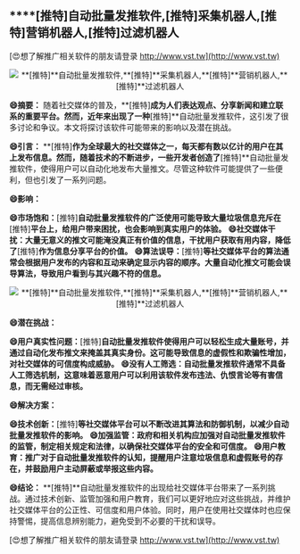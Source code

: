 ## ****[推特]**自动批量发推软件,**[推特]**采集机器人,**[推特]**营销机器人,**[推特]**过滤机器人**

[😍想了解推广相关软件的朋友请登录 http://www.vst.tw](http://www.vst.tw)

 <center><img src="https://vst.tw/MP4/tuiguang/png/4.png" alt="**[推特]**自动批量发推软件,**[推特]**采集机器人,**[推特]**营销机器人,**[推特]**过滤机器人"></center>

**😄摘要：**
随着社交媒体的普及，**[推特]**成为人们表达观点、分享新闻和建立联系的重要平台。然而，近年来出现了一种**[推特]**自动批量发推软件，这引发了很多讨论和争议。本文将探讨该软件可能带来的影响以及潜在挑战。

**😄引言：**
**[推特]**作为全球最大的社交媒体之一，每天都有数以亿计的用户在其上发布信息。然而，随着技术的不断进步，一些开发者创造了**[推特]**自动批量发推软件，使得用户可以自动化地发布大量推文。尽管这种软件可能提供了一些便利，但也引发了一系列问题。

**😄影响：**

**😄市场饱和：**[推特]**自动批量发推软件的广泛使用可能导致大量垃圾信息充斥在**[推特]**平台上，给用户带来困扰，也会影响到真实用户的体验。**
**😄社交媒体干扰：大量无意义的推文可能淹没真正有价值的信息，干扰用户获取有用内容，降低了**[推特]**作为信息分享平台的价值。**
**😄算法误导：**[推特]**等社交媒体平台的算法通常会根据用户发布的内容和互动来确定显示内容的顺序。大量自动化推文可能会误导算法，导致用户看到与其兴趣不符的信息。**

 <center><img src="https://vst.tw/MP4/tuiguang/png/0.png" alt="**[推特]**自动批量发推软件,**[推特]**采集机器人,**[推特]**营销机器人,**[推特]**过滤机器人"></center>

**😄潜在挑战：**

**😄用户真实性问题：**[推特]**自动批量发推软件使得用户可以轻松生成大量账号，并通过自动化发布推文来掩盖其真实身份。这可能导致信息的虚假性和欺骗性增加，对社交媒体的可信度构成威胁。**
**😄没有人工筛选：自动批量发推软件通常不具备人工筛选机制，这意味着恶意用户可以利用该软件发布违法、仇恨言论等有害信息，而无需经过审核。**

**😄解决方案：**

**😄技术创新：**[推特]**等社交媒体平台可以不断改进其算法和防御机制，以减少自动批量发推软件的影响。**
**😄加强监管：政府和相关机构应加强对自动批量发推软件的监管，制定相关规定和法律，以确保社交媒体平台的安全和可信度。**
**😄用户教育：推广对于自动批量发推软件的认知，提醒用户注意垃圾信息和虚假账号的存在，并鼓励用户主动屏蔽或举报这些内容。**

**😄结论：**
**[推特]**自动批量发推软件的出现给社交媒体平台带来了一系列挑战。通过技术创新、监管加强和用户教育，我们可以更好地应对这些挑战，并维护社交媒体平台的公正性、可信度和用户体验。同时，用户在使用社交媒体时也应保持警惕，提高信息辨别能力，避免受到不必要的干扰和误导。

[😍想了解推广相关软件的朋友请登录 http://www.vst.tw](http://www.vst.tw)



